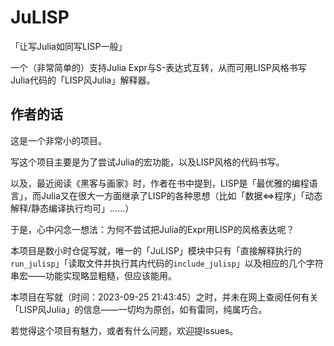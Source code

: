 # JuLISP

「让写Julia如同写LISP一般」

一个（非常简单的）支持Julia Expr与S-表达式互转，从而可用LISP风格书写Julia代码的「LISP风Julia」解释器。

## 作者的话

这是一个非常小的项目。

写这个项目主要是为了尝试Julia的宏功能，以及LISP风格的代码书写。

以及，最近阅读《黑客与画家》时，作者在书中提到，LISP是「最优雅的编程语言」，而Julia又在很大一方面继承了LISP的各种思想（比如「数据⇔程序」「动态解释/静态编译执行均可」……）

于是，心中闪念一想法：为何不尝试把Julia的Expr用LISP的风格表达呢？

本项目是数小时仓促写就，唯一的「JuLISP」模块中只有「直接解释执行的`run_julisp`」「读取文件并执行其内代码的`include_julisp`」以及相应的几个字符串宏——功能实现略显粗糙，但应该能用。

本项目在写就（时间：2023-09-25 21:43:45）之时，并未在网上查阅任何有关「LISP风Julia」的信息——一切均为原创，如有雷同，纯属巧合。

若觉得这个项目有魅力，或者有什么问题，欢迎提Issues。
